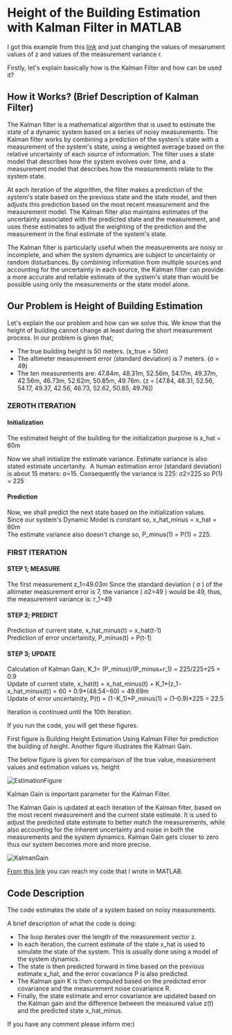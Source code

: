 # Height of the Building Estimation with Kalman Filter in MATLAB
I got this example from this [link](https://www.kalmanfilter.net/kalman1d.html) and just changing the values of mesarument values of z and values of the measurement variance r.

Firstly, let's explain basically how is the Kalman Filter and how can be used it?

## How it Works? (Brief Description of Kalman Filter)
The Kalman filter is a mathematical algorithm that is used to estimate the state of a dynamic system based on a series of noisy measurements.
The Kalman filter works by combining a prediction of the system's state with a measurement of the system's state, using a weighted average based on the relative uncertainty of each source of information. The filter uses a state model that describes how the system evolves over time, and a measurement model that describes how the measurements relate to the system state.

At each iteration of the algorithm, the filter makes a prediction of the system's state based on the previous state and the state model, and then adjusts this prediction based on the most recent measurement and the measurement model. The Kalman filter also maintains estimates of the uncertainty associated with the predicted state and the measurement, and uses these estimates to adjust the weighting of the prediction and the measurement in the final estimate of the system's state.

The Kalman filter is particularly useful when the measurements are noisy or incomplete, and when the system dynamics are subject to uncertainty or random disturbances. By combining information from multiple sources and accounting for the uncertainty in each source, the Kalman filter can provide a more accurate and reliable estimate of the system's state than would be possible using only the measurements or the state model alone.

## Our Problem is Height of Building Estimation

Let's explain the our problem and how can we solve this. We know that the height of building cannot change at least during the short measurement process. In our problem is given that;

- The true building height is 50 meters. (x_true = 50m)
- The altimeter measurement error (standard deviation) is 7 meters. (σ = 49)
- The ten measurements are: 47.84m, 48.31m, 52.56m, 54.17m, 49.37m, 42.56m, 46.73m, 52.62m, 50.85m, 49.76m. (z = [47.84, 48.31, 52.56, 54.17, 49.37, 42.56, 46.73, 52.62, 50.85, 49.76])

### ZEROTH ITERATION
#### Initialization
The estimated height of the building for the initialization purpose is x_hat = 60m

Now we shall initialize the estimate variance. Estimate variance is also stated estimate uncertanity. 
A human estimation error (standard deviation) is about 15 meters: σ=15. Consequently the variance is 225: σ2=225 so P(1) = 225

#### Prediction
Now, we shall predict the next state based on the initialization values.
<br />
Since our system's Dynamic Model is constant so, x_hat_minus = x_hat = 60m
<br />
The estimate variance also doesn't change so, P_minus(1) = P(1) = 225.

### FIRST ITERATION

#### STEP 1; MEASURE
The first measurement z_1=49.03m
Since the standard deviation ( σ ) of the altimeter measurement error is 7, the variance ( σ2=49 ) would be 49, thus, the measurement variance is: r_1=49

#### STEP 2; PREDICT
Prediction of current state, x_hat_minus(t) = x_hat(t-1) 
<br />
Prediction of error uncertainity, P_minus(t) = P(t-1)

#### STEP 3; UPDATE
Calculation of Kalman Gain, K_1= (P_minus)/(P_minus+r_1) = 225/225+25 = 0.9
<br />
Update of current state, x_hat(t) = x_hat_minus(t) + K_1*(z_1 - x_hat_minus(t)) = 60 + 0.9*(48.54−60) = 49.69m
<br />
Update of error uncertainity, P(t) = (1 - K_1)*P_minus(1) = (1–0.9)*225 = 22.5

Iteration is continued until the 10th iteration.

If you run the code, you will get these figures. 

First figure is Building Height Estimation Using Kalman Filter for prediction the building of height. Another figure illustrates the Kalman Gain. 

The below figure is given for comparison of the true value, measurement values and estimation values vs. height

![EstimationFigure](https://user-images.githubusercontent.com/74204842/233624368-de6e7cc1-b35c-4833-93b6-5e25418333b2.png)

Kalman Gain is important parameter for the Kalman Filter.

The Kalman Gain is updated at each iteration of the Kalman filter, based on the most recent measurement and the current state estimate. It is used to adjust the predicted state estimate to better match the measurements, while also accounting for the inherent uncertainty and noise in both the measurements and the system dynamics. Kalman Gain gets closer to zero thus our system becomes more and more precise.

![KalmanGain](https://user-images.githubusercontent.com/74204842/233624391-9ae68e0b-08a8-4a53-8db8-dfc189671fd7.png)

[From this link](https://github.com/gulsenece/HeightOfBuilding/blob/main/HeightOfBuilding.m) you can reach my code that I wrote in MATLAB.

## Code Description 
The code estimates the state of a system based on noisy measurements.

A brief description of what the code is doing:
- The loop iterates over the length of the measurement vector z.
- In each iteration, the current estimate of the state x_hat is used to simulate the state of the system. This is usually done using a model of the system dynamics.
- The state is then predicted forward in time based on the previous estimate x_hat, and the error covariance P is also predicted.
- The Kalman gain K is then computed based on the predicted error covariance and the measurement noise covariance R.
- Finally, the state estimate and error covariance are updated based on the Kalman gain and the difference between the measured value z(t) and the predicted state x_hat_minus.


If you have any comment please inform me:)
